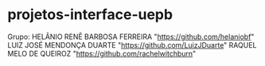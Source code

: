 # projetos-interface-uepb

Grupo:
HELÂNIO RENÊ BARBOSA FERREIRA "https://github.com/helaniobf"
LUIZ JOSÉ MENDONÇA DUARTE "https://github.com/LuizJDuarte"
RAQUEL MELO DE QUEIROZ "https://github.com/rachelwitchburn"
